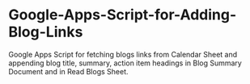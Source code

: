# Google-Apps-Script-for-Adding-Blog-Links
Google Apps Script for fetching blogs links from Calendar Sheet and appending blog title, summary, action item headings in Blog Summary Document and in Read Blogs Sheet.
